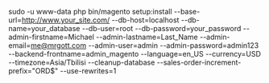 sudo -u www-data php bin/magento setup:install --base-url=http://www.your_site.com/ --db-host=localhost --db-name=your_database --db-user=root --db-password=your_password --admin-firstname=Michael --admin-lastname=Last_Name --admin-email=me@mrgott.com --admin-user=admin --admin-password=admin123 --backend-frontname=admin_magento --language=en_US --currency=USD --timezone=Asia/Tbilisi --cleanup-database --sales-order-increment-prefix="ORD$" --use-rewrites=1
